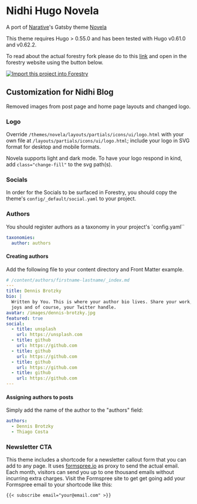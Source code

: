 # Nidhi Hugo Novela

A port of [Narative](https://www.narative.co/)'s Gatsby theme [Novela](https://www.narative.co/labs/novela/)

This theme requires Hugo > 0.55.0 and has been tested with Hugo v0.61.0 and v0.62.2.

To read about the actual forestry fork please do to this [link](https://github.com/forestryio/hugo-theme-novela/) and open in the forestry website using the button below.

[![Import this project into Forestry](https://assets.forestry.io/import-to-forestryK.svg)](https://app.forestry.io/quick-start?repo=forestryio/novela-hugo-starter&engine=hugo&version=0.62.2)

## Customization for Nidhi Blog

Removed images from post page and home page layouts and changed logo.

### Logo

Override `/themes/novela/layouts/partials/icons/ui/logo.html` with your own file at `/layouts/partials/icons/ui/logo.html`; include your logo in SVG format for desktop and mobile formats.

Novela supports light and dark mode. To have your logo respond in kind, add `class="change-fill"` to the svg path(s).

### Socials

In order for the Socials to be surfaced in Forestry, you should copy the theme's `config/_default/social.yaml` to your project.

### Authors

You should register authors as a taxonomy in your project's `config.yaml``

```yaml
taxonomies:
  author: authors
```

#### Creating authors

Add the following file to your content directory and Front Matter example.

```yaml
# /content/authors/firstname-lastname/_index.md
---
title: Dennis Brotzky
bio: |
  Written by You. This is where your author bio lives. Share your work, your
  joys and of course, your Twitter handle.
avatar: /images/dennis-brotzky.jpg
featured: true
social:
  - title: unsplash
    url: https://unsplash.com
  - title: github
    url: https://github.com
  - title: github
    url: https://github.com
  - title: github
    url: https://github.com
  - title: github
    url: https://github.com
---

```

#### Assigning authors to posts

Simply add the name of the author to the "authors" field:

```yaml
authors:
  - Dennis Brotzky
  - Thiago Costa
```

### Newsletter CTA

This theme includes a shortcode for a newsletter callout form that you can add to any page.
It uses [formspree.io](//formspree.io/) as proxy to send the actual email. Each month, visitors can send you up to one thousand emails without incurring extra charges. Visit the Formspree site to get get going add your Formspree email to your shortcode like this:

```GoLang
{{< subscribe email="your@email.com" >}}
```
